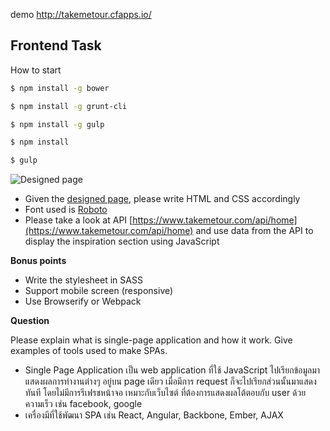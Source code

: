 demo http://takemetour.cfapps.io/

Frontend Task
---

How to start

```bash
$ npm install -g bower
```
```bash
$ npm install -g grunt-cli
```
```bash
$ npm install -g gulp
```
```bash
$ npm install
```
```bash
$ gulp
```

![Designed page](https://raw.github.com/PanJ/job-quest/master/frontend/design.png)

- Given the [designed page](https://raw.github.com/PanJ/job-quest/master/frontend/design.png), please write HTML and CSS accordingly
- Font used is [Roboto](https://www.google.com/fonts#UsePlace:use/Collection:Roboto)
- Please take a look at API [https://www.takemetour.com/api/home](https://www.takemetour.com/api/home) and use data from the API to display the inspiration section using JavaScript

**Bonus points**

- Write the stylesheet in SASS
- Support mobile screen (responsive)
- Use Browserify or Webpack

**Question**

Please explain what is single-page application and how it work. Give examples of tools used to make SPAs.

- Single Page Application เป็น web application ที่ใช้ JavaScript ไปเรียกข้อมูลมาแสดงผลการทำงานต่างๆ อยู่บน page เดียว เมื่อมีการ request ก็จะไปเรียกส่วนนั้นมาแสดงทันที โดยไม่มีการรีเฟรชหน้าจอ เหมาะกับเว็บไซต์ ที่ต้องการแสดงผลโต้ตอบกับ user ด้วยความเร็ว เช่น facebook, google
- เครื่องมีที่ใช้พัฒนา SPA เช่น React, Angular, Backbone, Ember, AJAX
